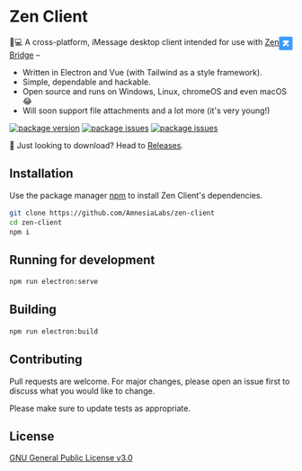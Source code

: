 # Zen Client 

<img src="https://github.com/AmnesiaLabs/zen-client/blob/master/build/icons/24x24.png" align="right" />

💬💻 A cross-platform, iMessage desktop client intended for use with [Zen Bridge](https://github.com/AmnesiaLabs/zen-bridge) –

- Written in Electron and Vue (with Tailwind as a style framework).
- Simple, dependable and hackable.
- Open source and runs on Windows, Linux, chromeOS and even macOS 😂
- Will soon support file attachments and a lot more (it's very young!)

[![package version](https://img.shields.io/github/package-json/v/AmnesiaLabs/zen-client?color=g&label=version)](https://github.com/AmnesiaLabs/zen-client)
[![package issues](https://img.shields.io/github/issues-raw/AmnesiaLabs/zen-client)](https://github.com/AmnesiaLabs/zen-client)
[![package issues](https://img.shields.io/github/issues-closed/AmnesiaLabs/zen-client)](https://github.com/AmnesiaLabs/zen-client)

🧶 Just looking to download? Head to [Releases](https://github.com/AmnesiaLabs/zen-client/releases/latest).

## Installation

Use the package manager [npm](https://npmjs.com) to install Zen Client's dependencies.
```bash
git clone https://github.com/AmnesiaLabs/zen-client
cd zen-client
npm i
```

## Running for development

```bash
npm run electron:serve
```

## Building

```bash
npm run electron:build
```

## Contributing
Pull requests are welcome. For major changes, please open an issue first to discuss what you would like to change.

Please make sure to update tests as appropriate.

## License
[GNU General Public License v3.0](https://github.com/AmnesiaLabs/zen-client/blob/master/LICENSE.md)
